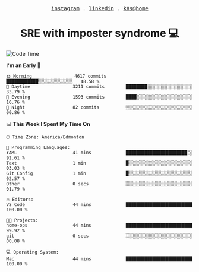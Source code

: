 <p align="center">
  <samp>
    <a href="https://www.instagram.com/lildrunkensmurf/">instagram</a> .
    <a href="https://www.linkedin.com/in/joryirving/">linkedin</a> .
    <a href="https://github.com/joryirving/k3s-home-cluster">k8s@home</a>
  </samp>
</p>

<h1 align="center">
  SRE with imposter syndrome 💻
</h1>

<!--START_SECTION:waka-->
![Code Time](http://img.shields.io/badge/Code%20Time-122%20hrs%2018%20mins-blue)

**I'm an Early 🐤** 

```text
🌞 Morning                4617 commits        ████████████░░░░░░░░░░░░░   48.58 % 
🌆 Daytime                3211 commits        ████████░░░░░░░░░░░░░░░░░   33.79 % 
🌃 Evening                1593 commits        ████░░░░░░░░░░░░░░░░░░░░░   16.76 % 
🌙 Night                  82 commits          ░░░░░░░░░░░░░░░░░░░░░░░░░   00.86 % 
```


📊 **This Week I Spent My Time On** 

```text
🕑︎ Time Zone: America/Edmonton

💬 Programming Languages: 
YAML                     41 mins             ███████████████████████░░   92.61 % 
Text                     1 min               █░░░░░░░░░░░░░░░░░░░░░░░░   03.03 % 
Git Config               1 min               █░░░░░░░░░░░░░░░░░░░░░░░░   02.57 % 
Other                    0 secs              ░░░░░░░░░░░░░░░░░░░░░░░░░   01.79 % 

🔥 Editors: 
VS Code                  44 mins             █████████████████████████   100.00 % 

🐱‍💻 Projects: 
home-ops                 44 mins             █████████████████████████   99.92 % 
git                      0 secs              ░░░░░░░░░░░░░░░░░░░░░░░░░   00.08 % 

💻 Operating System: 
Mac                      44 mins             █████████████████████████   100.00 % 
```


<!--END_SECTION:waka-->